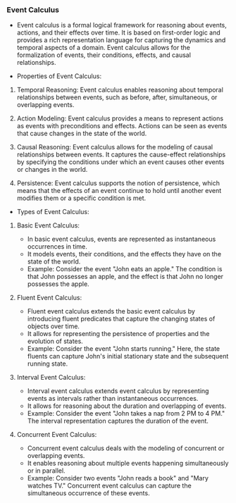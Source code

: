 ### Event Calculus

- Event calculus is a formal logical framework for reasoning about events, actions, and their effects over time. It is based on first-order logic and provides a rich representation language for capturing the dynamics and temporal aspects of a domain. Event calculus allows for the formalization of events, their conditions, effects, and causal relationships.

- Properties of Event Calculus:
1. Temporal Reasoning: Event calculus enables reasoning about temporal relationships between events, such as before, after, simultaneous, or overlapping events.

2. Action Modeling: Event calculus provides a means to represent actions as events with preconditions and effects. Actions can be seen as events that cause changes in the state of the world.

3. Causal Reasoning: Event calculus allows for the modeling of causal relationships between events. It captures the cause-effect relationships by specifying the conditions under which an event causes other events or changes in the world.

4. Persistence: Event calculus supports the notion of persistence, which means that the effects of an event continue to hold until another event modifies them or a specific condition is met.

- Types of Event Calculus:
1. Basic Event Calculus:
   - In basic event calculus, events are represented as instantaneous occurrences in time.
   - It models events, their conditions, and the effects they have on the state of the world.
   - Example: Consider the event "John eats an apple." The condition is that John possesses an apple, and the effect is that John no longer possesses the apple.

2. Fluent Event Calculus:
   - Fluent event calculus extends the basic event calculus by introducing fluent predicates that capture the changing states of objects over time.
   - It allows for representing the persistence of properties and the evolution of states.
   - Example: Consider the event "John starts running." Here, the state fluents can capture John's initial stationary state and the subsequent running state.

3. Interval Event Calculus:
   - Interval event calculus extends event calculus by representing events as intervals rather than instantaneous occurrences.
   - It allows for reasoning about the duration and overlapping of events.
   - Example: Consider the event "John takes a nap from 2 PM to 4 PM." The interval representation captures the duration of the event.

4. Concurrent Event Calculus:
   - Concurrent event calculus deals with the modeling of concurrent or overlapping events.
   - It enables reasoning about multiple events happening simultaneously or in parallel.
   - Example: Consider two events "John reads a book" and "Mary watches TV." Concurrent event calculus can capture the simultaneous occurrence of these events.

